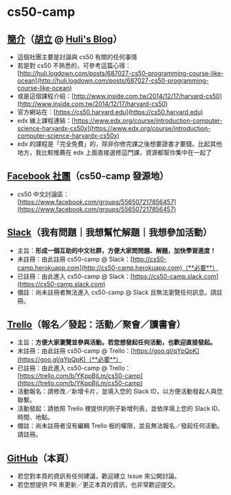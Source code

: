 # cs50-camp

## [簡介](https://www.facebook.com/groups/556507217856457/permalink/559564454217400)（[胡立](https://www.facebook.com/profile.php?id=100000221410594) @ [Huli's Blog](http://huli.logdown.com)）

* 這個社團主要是討論與 cs50 有關的任何事情
* 若是對 cs50 不熟悉的，可參考這篇心得：[http://huli.logdown.com/posts/687027-cs50-programming-course-like-ocean](http://huli.logdown.com/posts/687027-cs50-programming-course-like-ocean)
* 或是這個課程介紹：[http://www.inside.com.tw/2014/12/17/harvard-cs50](http://www.inside.com.tw/2014/12/17/harvard-cs50)
* 官方網站在：[https://cs50.harvard.edu](https://cs50.harvard.edu)
* edx 線上課程連結：[https://www.edx.org/course/introduction-computer-science-harvardx-cs50x](https://www.edx.org/course/introduction-computer-science-harvardx-cs50x)
* edx 的課程是「完全免費」的，除非你修完課之後想要證書才要錢。比起其他地方，我比較推薦在 edx 上面直接選修這門課，資源都幫你集中在一起了

## [Facebook 社團](https://www.facebook.com/groups/556507217856457)（cs50-camp 發源地）

* cs50 中文討論區：[https://www.facebook.com/groups/556507217856457](https://www.facebook.com/groups/556507217856457)

## [Slack](https://cs50-camp.slack.com)（我有問題｜我想幫忙解題｜我想參加活動）

* 主旨：**形成一個互助的中文社群，方便大家問問題、解題，加快學習進度！**
* 未註冊：由此註冊 cs50-camp @ Slack：[http://cs50-camp.herokuapp.com](http://cs50-camp.herokuapp.com)（**必要**）
* 已註冊：由此進入 cs50-camp @ Slack：[https://cs50-camp.slack.com](https://cs50-camp.slack.com)
* 備註：尚未註冊者無法進入 cs50-camp @ Slack 且無法瀏覽任何訊息。請註冊。

## [Trello](https://trello.com/b/YKppBjLm/cs50-camp)（報名／發起：活動／聚會／讀書會）

* 主旨：**方便大家瀏覽並參與活動。若您想發起任何活動，也歡迎直接發起。**
* 未註冊：由此註冊 cs50-camp @ Trello：[https://goo.gl/qYpQpK](https://goo.gl/qYpQpK)（**必要**）
* 已註冊：由此進入 cs50-camp @ Trello：[https://trello.com/b/YKppBjLm/cs50-camp](https://trello.com/b/YKppBjLm/cs50-camp)
* 活動報名：請修改／新增卡片，並填入您的 Slack ID，以方便活動發起人與您聯繫。
* 活動發起：請依照 Trello 裡提供的例子新增列表，並依序填上您的 Slack ID、時間、地點。
* 備註：尚未註冊者沒有編輯 Trello 板的權限，並且無法報名／發起任何活動。請註冊。

## [GitHub](https://github.com/shian48263/cs50-camp)（本頁）

* 若您對本頁的資訊有任何建議，歡迎建立 Issue 來公開討論。
* 若您想提供 PR 來更新／更正本頁的資訊，也非常歡迎提交。
